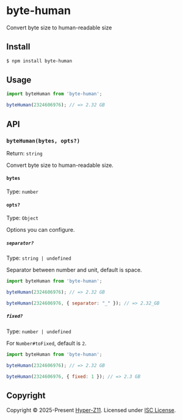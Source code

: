 # byte-human

Convert byte size to human-readable size

## Install

```sh
$ npm install byte-human
```

## Usage

```js
import byteHuman from 'byte-human';

byteHuman(2324606976); // => 2.32 GB
```

## API

### `byteHuman(bytes, opts?)`

Return: `string`

Convert byte size to human-readable size.

#### `bytes`

Type: `number`

#### `opts?`

Type: `Object`

Options you can configure.

##### `separator?`

Type: `string | undefined`

Separator between number and unit, default is space.

```js
import byteHuman from 'byte-human';

byteHuman(2324606976); // => 2.32 GB

byteHuman(2324606976, { separator: "_" }); // => 2.32_GB
```

##### `fixed?`

Type: `number | undefined`

For `Number#toFixed`, default is `2`.

```js
import byteHuman from 'byte-human';

byteHuman(2324606976); // => 2.32 GB

byteHuman(2324606976, { fixed: 1 }); // => 2.3 GB
```

## Copyright

Copyright © 2025-Present [Hyper-Z11](https://github.com/hyperz111/). Licensed under [ISC License](https://www.isc.org/licenses/).